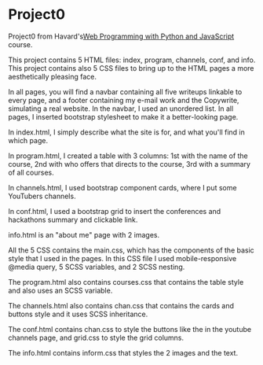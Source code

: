 # Project0

Project0 from Havard's<a href='https://cs50.harvard.edu/web/2020/projects/0/'>Web Programming with Python and JavaScript</a> course.

This project contains 5 HTML files: index, program, channels, conf, and info.
This project contains also 5 CSS files to bring up to the HTML pages a more aesthetically pleasing face.

In all pages, you will find a navbar containing all five writeups linkable to every page, and a footer containing my e-mail work and the Copywrite, simulating a real website. In the navbar, I used an unordered list. In all pages, I inserted bootstrap stylesheet to make it a better-looking page.

In index.html, I simply describe what the site is for, and what you'll find in which page.

In program.html, I created a table with 3 columns: 1st with the name of the course, 2nd with who offers that directs to the course, 3rd with a summary of all courses.

In channels.html, I used bootstrap component cards, where I put some YouTubers channels.

In conf.html, I used a bootstrap grid to insert the conferences and hackathons summary and clickable link.

info.html is an "about me" page with 2 images.

All the 5 CSS contains the main.css, which has the components of the basic style that I used in the pages. In this CSS file I used mobile-responsive @media query, 5 SCSS variables, and 2 SCSS nesting.

The program.html also contains courses.css that contains the table style and also uses an SCSS variable.

The channels.html also contains chan.css that contains the cards and buttons style and it uses SCSS inheritance.

The conf.html contains chan.css to style the buttons like the in the youtube channels page, and grid.css to style the grid columns.

The info.html contains inform.css that styles the 2 images and the text.
